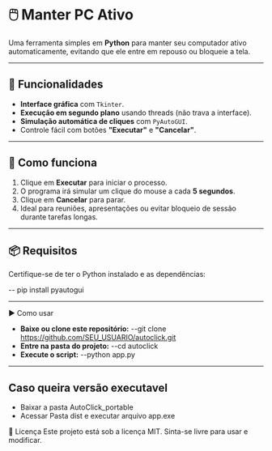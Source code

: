 # 🖱️ Manter PC Ativo

Uma ferramenta simples em **Python** para manter seu computador ativo automaticamente, evitando que ele entre em repouso ou bloqueie a tela.

---

## 📌 Funcionalidades

- **Interface gráfica** com `Tkinter`.
- **Execução em segundo plano** usando threads (não trava a interface).
- **Simulação automática de cliques** com `PyAutoGUI`.
- Controle fácil com botões **"Executar"** e **"Cancelar"**.

---

## 🚀 Como funciona

1. Clique em **Executar** para iniciar o processo.
2. O programa irá simular um clique do mouse a cada **5 segundos**.
3. Clique em **Cancelar** para parar.
4. Ideal para reuniões, apresentações ou evitar bloqueio de sessão durante tarefas longas.

---

## 📦 Requisitos

Certifique-se de ter o Python instalado e as dependências:

-- pip install pyautogui

---

▶️ Como usar

- **Baixe ou clone este repositório:**
  --git clone https://github.com/SEU_USUARIO/autoclick.git
- **Entre na pasta do projeto:**
  --cd autoclick
- **Execute o script:**
  --python app.py

---

## Caso queira versão executavel

- Baixar a pasta AutoClick_portable
- Acessar Pasta dist e executar arquivo app.exe

📄 Licença
Este projeto está sob a licença MIT. Sinta-se livre para usar e modificar.
